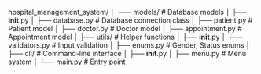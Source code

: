 hospital_management_system/
│
├── models/ # Database models
│ ├── **init**.py
│ ├── database.py # Database connection class
│ ├── patient.py # Patient model
│ ├── doctor.py # Doctor model
│ ├── appointment.py # Appointment model
│
├── utils/ # Helper functions
│ ├── **init**.py
│ ├── validators.py # Input validation
│ ├── enums.py # Gender, Status enums
│
├── cli/ # Command-line interface
│ ├── **init**.py
│ ├── menu.py # Menu system
│
└── main.py # Entry point
